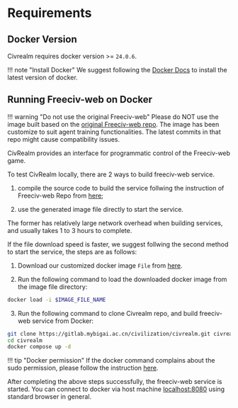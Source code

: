 # Requirements

## Docker Version

Civrealm requires docker version >= `24.0.6`.

!!! note "Install Docker"
    We suggest following the [Docker Docs](https://docs.docker.com/engine/install/) to install the latest version of docker.

## Running Freeciv-web on Docker

!!! warning "Do not use the original Freeciv-web"
    Please do NOT use the image built based on the [original Freeciv-web repo](https://github.com/freeciv/freeciv-web). The image has been customize to suit agent training functionalities. The latest commits in that repo might cause compatibility issues.

CivRealm provides an interface for programmatic control of the Freeciv-web game. 

To test CivRealm locally, there are 2 ways to build freeciv-web service. 

1. compile the source code to build the service follwing the instruction of Freeciv-web Repo from <a href="../releases/releases.html">here</a>;

2. use the generated image file directly to start the service.

The former has relatively large network overhead when building services, and usually takes 1 to 3 hours to complete. 

If the file download speed is faster, we suggest follwing the second method to start the service, the steps are as follows:

1. Download our customized docker image `File` from <a href="../releases/releases.html">here</a>.

2. Run the following command to load the downloaded docker image from the image file directory:
```bash
docker load -i $IMAGE_FILE_NAME
```

3. Run the following command to clone Civrealm repo, and
build freeciv-web service from Docker:
```bash
git clone https://gitlab.mybigai.ac.cn/civilization/civrealm.git civrealm
cd civrealm
docker compose up -d
```

!!! tip "Docker permission"
    If the docker command complains about the sudo permission, please follow the instruction [here](https://askubuntu.com/questions/477551/how-can-i-use-docker-without-sudo).

After completing the above steps successfully, the freeciv-web service is started. You can connect to docker via host machine <a href="http://localhost:8080/">localhost:8080</a> using standard browser in general.

